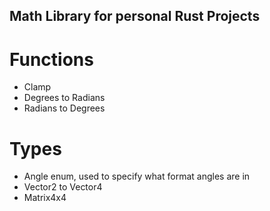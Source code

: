 ## Math Library for personal Rust Projects

# Functions

- Clamp
- Degrees to Radians
- Radians to Degrees

# Types

- Angle enum, used to specify what format angles are in
- Vector2 to Vector4
- Matrix4x4